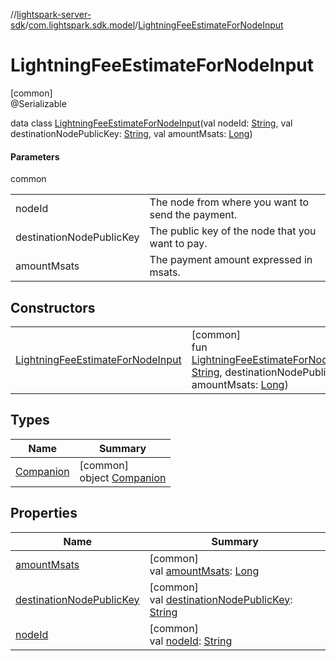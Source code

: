 //[lightspark-server-sdk](../../../index.md)/[com.lightspark.sdk.model](../index.md)/[LightningFeeEstimateForNodeInput](index.md)

# LightningFeeEstimateForNodeInput

[common]\
@Serializable

data class [LightningFeeEstimateForNodeInput](index.md)(val nodeId: [String](https://kotlinlang.org/api/latest/jvm/stdlib/kotlin/-string/index.html), val destinationNodePublicKey: [String](https://kotlinlang.org/api/latest/jvm/stdlib/kotlin/-string/index.html), val amountMsats: [Long](https://kotlinlang.org/api/latest/jvm/stdlib/kotlin/-long/index.html))

#### Parameters

common

| | |
|---|---|
| nodeId | The node from where you want to send the payment. |
| destinationNodePublicKey | The public key of the node that you want to pay. |
| amountMsats | The payment amount expressed in msats. |

## Constructors

| | |
|---|---|
| [LightningFeeEstimateForNodeInput](-lightning-fee-estimate-for-node-input.md) | [common]<br>fun [LightningFeeEstimateForNodeInput](-lightning-fee-estimate-for-node-input.md)(nodeId: [String](https://kotlinlang.org/api/latest/jvm/stdlib/kotlin/-string/index.html), destinationNodePublicKey: [String](https://kotlinlang.org/api/latest/jvm/stdlib/kotlin/-string/index.html), amountMsats: [Long](https://kotlinlang.org/api/latest/jvm/stdlib/kotlin/-long/index.html)) |

## Types

| Name | Summary |
|---|---|
| [Companion](-companion/index.md) | [common]<br>object [Companion](-companion/index.md) |

## Properties

| Name | Summary |
|---|---|
| [amountMsats](amount-msats.md) | [common]<br>val [amountMsats](amount-msats.md): [Long](https://kotlinlang.org/api/latest/jvm/stdlib/kotlin/-long/index.html) |
| [destinationNodePublicKey](destination-node-public-key.md) | [common]<br>val [destinationNodePublicKey](destination-node-public-key.md): [String](https://kotlinlang.org/api/latest/jvm/stdlib/kotlin/-string/index.html) |
| [nodeId](node-id.md) | [common]<br>val [nodeId](node-id.md): [String](https://kotlinlang.org/api/latest/jvm/stdlib/kotlin/-string/index.html) |
